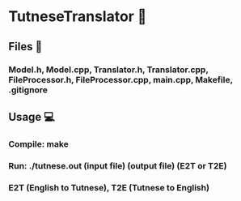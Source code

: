 # TutneseTranslator  📖

## Files  📁
### Model.h, Model.cpp, Translator.h, Translator.cpp, FileProcessor.h, FileProcessor.cpp, main.cpp, Makefile, .gitignore

## Usage  💻
### Compile: make
### Run: ./tutnese.out (input file) (output file) (E2T or T2E)
### E2T (English to Tutnese), T2E (Tutnese to English)